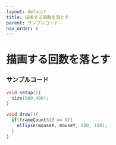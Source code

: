 ```yaml
---
layout: default
title: 描画する回数を落とす
parent: サンプルコード
nav_order: 6
---
```


# 描画する回数を落とす

### サンプルコード

```java
void setup(){
  size(500,400);
}

void draw(){
  if(frameCount%10 == 0){
    ellipse(mouseX, mouseY, 100, 100);
  }
}
```
